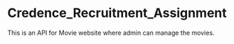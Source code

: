 # Credence_Recruitment_Assignment

This is an API for Movie website where admin can manage the movies.